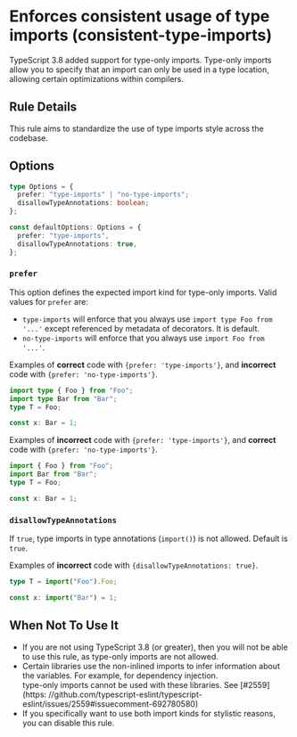 # Enforces consistent usage of type imports (consistent-type-imports)

TypeScript 3.8 added support for type-only imports. Type-only imports allow you to specify that an import can only be used in a type location, allowing certain optimizations within compilers.

## Rule Details

This rule aims to standardize the use of type imports style across the codebase.

## Options

```ts
type Options = {
  prefer: "type-imports" | "no-type-imports";
  disallowTypeAnnotations: boolean;
};

const defaultOptions: Options = {
  prefer: "type-imports",
  disallowTypeAnnotations: true,
};
```

### `prefer`

This option defines the expected import kind for type-only imports. Valid values for `prefer` are:

- `type-imports` will enforce that you always use `import type Foo from '...'` except referenced by metadata of decorators. It is default.
- `no-type-imports` will enforce that you always use `import Foo from '...'`.

Examples of **correct** code with `{prefer: 'type-imports'}`, and **incorrect** code with `{prefer: 'no-type-imports'}`.

```ts
import type { Foo } from "Foo";
import type Bar from "Bar";
type T = Foo;

const x: Bar = 1;
```

Examples of **incorrect** code with `{prefer: 'type-imports'}`, and **correct** code with `{prefer: 'no-type-imports'}`.

```ts
import { Foo } from "Foo";
import Bar from "Bar";
type T = Foo;

const x: Bar = 1;
```

### `disallowTypeAnnotations`

If `true`, type imports in type annotations (`import()`) is not allowed. Default is `true`.

Examples of **incorrect** code with `{disallowTypeAnnotations: true}`.

```ts
type T = import("Foo").Foo;

const x: import("Bar") = 1;
```

## When Not To Use It

- If you are not using TypeScript 3.8 (or greater), then you will not be able to use this rule, as type-only imports are not allowed.
- Certain libraries use the non-inlined imports to infer information about the variables. For example, for dependency injection.\
   type-only imports cannot be used with these libraries. See [#2559](https:
  //github.com/typescript-eslint/typescript-eslint/issues/2559#issuecomment-692780580)
- If you specifically want to use both import kinds for stylistic reasons, you can disable this rule.

